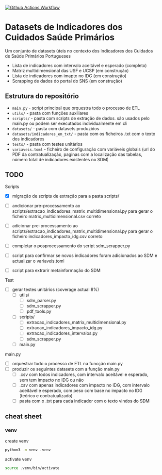 [![Github Actions Workflow](https://github.com/DiogoCarapito/datasets_indicadores/actions/workflows/main.yaml/badge.svg)](https://github.com/DiogoCarapito/datasets_indicadores/actions/workflows/main.yaml)

# Datasets de Indicadores dos Cuidados Saúde Primários
Um conjunto de datasets úteis no contexto dos Indicadores dos Cuidados de Saúde Primários Portugueses
- Lista de indicadores com intervalo aceitável e esperado (completo)
- Matriz multidimensional das USF e UCSP (em construção)
- Lista de indicadores com imapto no IDG (em construção)
- Scrapping de dados do portal do SNS (em construção)

## Estrutura do repositório
- ```main.py``` - script principal que orquestra todo o processo de ETL
- ```utils/``` - pasta com funções auxiliares
- ```scripts/``` - pasta com scripts de extração de dados. são usados pelo main.py ou podem ser executados individualmente em cli
- ```datasets/``` - pasta com datasets produzidos
- ```datasets/indicadores_em_txt/``` - pasta com os ficheiros .txt com o texto dos indicadores
- ```tests/``` - pasta com testes unitários
- ```variaveis.toml``` - ficheiro de configuração com variáveis globais (url do PDF da contratualização, paginas com a localização das tabelas, número total de indicadores existentes no SDM)

## TODO
Scripts
- [x] migração de scripts de extração para a pasta scripts/
- [ ] andicionar pre-processamento ao scripts/extracao_indicadores_matrix_multidimensional.py para gerar o ficheiro matrix_multidimensional.csv correto
- [ ] adicionar pre-processamento ao scripts/extracao_indicadores_matrix_multidimensional.py para gerar o ficheiro indicadores_impacto_idg.csv correto
- [ ] completar o posprocessamento do script sdm_scrapper.py
- [ ] script para confirmar se novos indicadores foram adicionados ao SDM e actualizar o variaveis.toml

- [ ] script para extrarir metainformação do SDM

Test
- [ ] gerar testes unitários (coverage actual 8%)
    - [ ] utils/
        - [ ] sdm_parser.py
        - [ ] sdm_scrapper.py
        - [ ] pdf_tools.py
    - [ ] scripts/
        - [ ] extracao_indicadores_matrix_multidimensional.py
        - [ ] extracao_indicadores_impacto_idg.py
        - [ ] extracao_indicadores_intervalos.py
        - [ ] sdm_scrapper.py
    - [ ] main.py

main.py
- [ ] orquestrar todo o processo de ETL na funcção main.py
- [ ] produzir os seguintes datasets com a função main.py
    - [ ] .csv com todos indicadores, com intervalo aceitável e esperado, sem tem impacto no IDG ou não
    - [ ] .csv com apenas indicadores com impacto no IDG, com intervalo aceitável e esperado, com peso com base no impacto no IDG (teórico e contratualizado)
    - [ ] pasta com o .txt para cada indicador com o texto vindos do SDM

## cheat sheet
### venv
create venv
```bash
python3 -m venv .venv
```

activate venv
```bash
source .venv/bin/activate
```